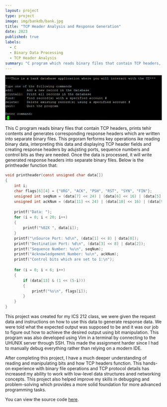 ```yaml
---
layout: project
type: project
image: img/bankdb/bank.jpg
title: "TCP Header Analysis and Response Generation"
date: 2023
published: true
labels:
  - C
  - Binary Data Processing
  - TCP Header Analysis
summary: "C program which reads binary files that contain TCP headers, prints the header details, generates corresponding response headers, writes to new binary files."
---
```


<div class="text-center p-4">
  <img width="700px" src="../img/bankdb/bankinterface.PNG" class="img-thumbnail">
</div>

This C program reads binary files that contain TCP headers, prints tehir contents and generates corresponding response headers which are written into separate binary files. This prgoram ferforms  key operations ike reading binary data, interpreting this data and displaying TCP header fields and creating response headers by adujsting ports, sequence numbers and control bits as they are needed. Once the data is processed, it will write generated response headers into separate binary files. Below is the printheader function that:

```c
void printheader(const unsigned char data[])
{
    int i;
    char flags[6][4] = {"URG", "ACK", "PSH", "RST", "SYN", "FIN"};
    unsigned int seqNum = (data[7] << 24) | (data[6] << 16) | (data[5] << 8) | data[4];
    unsigned int ackNum = (data[11] << 24) | (data[10] << 16) | (data[9] << 8) | data[8];

    printf("Data: ");
    for (i = 0; i < 20; i++)
    {
        printf("%02X ", data[i]);
    }
    printf("\nSource Port: %d\n", (data[1] << 8) | data[0]);
    printf("Destination Port: %d\n", (data[3] << 8) | data[2]);
    printf("Sequence Number: %u\n", seqNum);
    printf("Acknowledgement Number: %u\n", ackNum);
    printf("Control bits which are set to 1:\n");

    for (i = 0; i < 6; i++)
    {
        if (data[13] & (1 << (5-i)))
        {
            printf("%s\n", flags[i]);
        }
    }
}
```

This project was created for my ICS 212 class, we were given the request data and instructions on how to use this data to generate response data. We were told what the expected output was supposed to be and it was our job to figure out how to achieve the desired output using bit manipulation. This program was also developed using Vim in a terminal by connecting to the UHUNIX server through SSH. This made the assignment harder since I had to manually debug everything rather than relying on a modern IDE.

After completing this project, I have a much deeper understanding of reading and manipulating bits and how TCP headers function. This hands-on experience with binary file operations and TCP protocol details has increased my ability to work with low-level data structures aned networking concepts. This project also helped improve my skills in debugging and problem-solving which provides a more solid foundation for more advanced programming tasks.

You can view the source code [here](https://github.com/jstnsmth/ICS212/tree/main/homework7).
